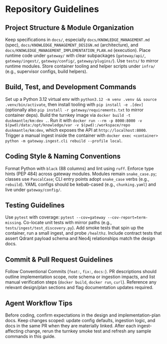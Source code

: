 # Repository Guidelines

## Project Structure & Module Organization
Keep specifications in `docs/`, especially `docs/KNOWLEDGE_MANAGEMENT.md` (spec), `docs/KNOWLEDGE_MANAGEMENT_DESIGN.md` (architecture), and `docs/KNOWLEDGE_MANAGEMENT_IMPLEMENTATION_PLAN.md` (execution). Place runtime code under `gateway/` with clear subpackages (`gateway/api/`, `gateway/ingest/`, `gateway/config/`, `gateway/plugins/`). Use `tests/` to mirror runtime modules. Store container tooling and helper scripts under `infra/` (e.g., supervisor configs, build helpers).

## Build, Test, and Development Commands
Set up a Python 3.12 virtual env with `python3.12 -m venv .venv && source .venv/bin/activate`, then install tooling with `pip install -e .[dev]` (optionally also `pip install -r gateway/requirements.txt` to mirror container deps). Build the turnkey image via `docker build -t duskmantle/km:dev .`. Run it with `docker run --rm -p 8000:8000 -v $(pwd)/data:/opt/knowledge/var -v $(pwd):/workspace/repo duskmantle/km:dev`, which exposes the API at `http://localhost:8000`. Trigger a manual ingest inside the container with `docker exec <container> python -m gateway.ingest.cli rebuild --profile local`.

## Coding Style & Naming Conventions
Format Python with `black` (88 columns) and lint using `ruff`. Enforce type hints (PEP 484) across gateway modules. Modules remain `snake_case.py`; classes use `PascalCase`; CLI entry points adopt `snake_case` verbs (e.g., `rebuild`). YAML configs should be kebab-cased (e.g., `chunking.yaml`) and live under `gateway/config/`.

## Testing Guidelines
Use `pytest` with coverage: `pytest --cov=gateway --cov-report=term-missing`. Co-locate unit tests with mirror paths (e.g., `tests/ingest/test_discovery.py`). Add smoke tests that spin up the container, run a small ingest, and probe `/healthz`. Include contract tests that assert Qdrant payload schema and Neo4j relationships match the design docs.

## Commit & Pull Request Guidelines
Follow Conventional Commits (`feat:`, `fix:`, `docs:`). PR descriptions should outline implementation scope, note schema or ingestion impacts, and list manual verification steps (`docker build`, `docker run`, `curl`). Reference any relevant design/plan sections and flag documentation updates required.

## Agent Workflow Tips
Before coding, confirm expectations in the design and implementation-plan docs. Keep changes scoped: update config defaults, ingestion logic, and docs in the same PR when they are materially linked. After each ingest-affecting change, rerun the turnkey smoke test and refresh any sample commands in this guide.
